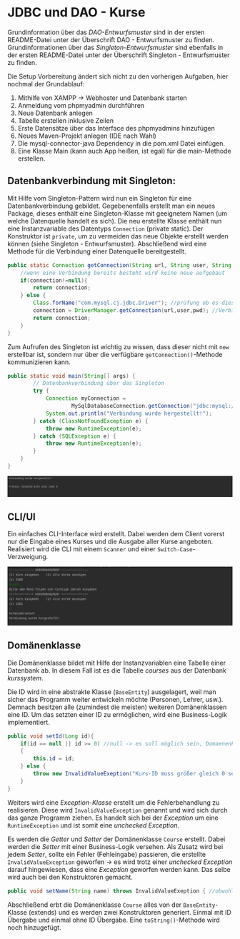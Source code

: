 # JDBC und DAO - Kurse

Grundinformation über das *DAO-Entwurfsmuster* sind in der ersten README-Datei unter der Überschrift DAO - Entwurfsmuster zu finden. Grundinformationen über das *Singleton-Entwurfsmuster* sind ebenfalls in der ersten README-Datei unter der Überschrift Singleton - Entwurfsmuster zu finden. 

Die Setup Vorbereitung ändert sich nicht zu den vorherigen Aufgaben, hier nochmal der Grundablauf:

1. Mithilfe von XAMPP -> Webhoster und Datenbank starten
2. Anmeldung vom phpmyadmin durchführen
3. Neue Datenbank anlegen
4. Tabelle erstellen inklusive Zeilen
5. Erste Datensätze über das Interface des phpmyadmins hinzufügen
6. Neues Maven-Projekt anlegen (IDE nach Wahl)
7. Die mysql-connector-java Dependency in die pom.xml Datei einfügen.
8. Eine Klasse Main (kann auch App heißen, ist egal) für die main-Methode erstellen. 

## Datenbankverbindung mit Singleton:

Mit Hilfe vom Singleton-Pattern wird nun ein Singleton für eine Datenbankverbindung gebildet. Gegebenenfalls erstellt man ein neues Package, dieses enthält eine Singleton-Klasse mit geeignetem Namen (um welche Datenquelle handelt es sich). Die neu erstellte Klasse enthält nun eine Instanzvariable des Datentyps `Connection` (private static). Der Konstruktor ist `private`, um zu vermeiden das neue Objekte erstellt werden können (siehe Singleton - Entwurfsmuster). Abschließend wird eine Methode für die Verbindung einer Datenquelle bereitgestellt.

```java
public static Connection getConnection(String url, String user, String pwd) throws ClassNotFoundException, SQLException {
    //wenn eine Verbindung bereits besteht wird keine neue aufgebaut
    if(connection!=null){
        return connection;
    } else {
        Class.forName("com.mysql.cj.jdbc.Driver"); //prüfung ob es diese Klasse gibt
        connection = DriverManager.getConnection(url,user,pwd); //Verbindungsaufruf über DriverManager
        return connection;
    }
}
```

Zum Aufrufen des Singleton ist wichtig zu wissen, dass dieser nicht mit `new` erstellbar ist, sondern nur über die verfügbare `getConnection()`-Methode kommunizieren kann. 

```java
public static void main(String[] args) {
        // Datenbankverbindung über das Singleton
        try {
            Connection myConnection =
                    MySqlDatabaseConnection.getConnection("jdbc:mysql://localhost:3306/kurssystem","root","");
            System.out.println("Verbindung wurde hergestellt!");
        } catch (ClassNotFoundException e) {
            throw new RuntimeException(e);
        } catch (SQLException e) {
            throw new RuntimeException(e);
        }
    }
}
```

![testprotokoll1](images/testprotokoll1.png)

## CLI/UI

Ein einfaches CLI-Interface wird erstellt. Dabei werden dem Client vorerst nur die Eingabe eines Kurses und die Ausgabe aller Kurse angeboten. Realisiert wird die CLI mit einem `Scanner` und einer `Switch-Case`-Verzweigung. 

![ui_cli](images/ui_cli.png)

## Domänenklasse

Die Domänenklasse bildet mit Hilfe der Instanzvariablen eine Tabelle einer Datenbank ab. In diesem Fall ist es die Tabelle *courses* aus der Datenbank *kurssystem*.

Die ID wird in eine abstrakte Klasse (`BaseEntity`) ausgelagert, weil man sicher das Programm weiter entwickeln möchte (Personen, Lehrer, usw.). Demnach besitzen alle (zumindest die meisten) weiteren Domänenklassen eine ID. Um das setzten einer ID zu ermöglichen, wird eine Business-Logik implementiert.

```java
public void setId(Long id){
    if(id == null || id >= 0) //null -> es soll möglich sein, Domaenenklasse zu erzeugen um über die Datenbank eine id zu bekommen (insert) || >=0 -> soll später ein update (überschreiben) eines Kurses ermöglichen.
    {
        this.id = id;
    } else {
        throw new InvalidValueExeption("Kurs-ID muss größer gleich 0 sein!");
    }
}
```

Weiters wird eine *Exception-Klasse* erstellt um die Fehlerbehandlung zu realisieren. Diese wird `InvalidValueException` genannt und wird sich durch das ganze Programm ziehen. Es handelt sich bei der *Exception* um eine `RuntimeException` und ist somit eine *unchecked Exception*.

Es werden die *Getter* und *Setter* der Domänenklasse `Course` erstellt. Dabei werden die *Setter* mit einer Business-Logik versehen. Als Zusatz wird bei jedem *Setter*, sollte ein Fehler (Fehleingabe) passieren, die erstellte `InvalidValueException` geworfen -> es wird trotz einer *unchecked Exception* darauf hingewiesen, dass eine *Exception* geworfen werden kann. Das selbe wird auch bei den Konstruktoren gemacht.

```java
public void setName(String name) throws InvalidValueExeption { //obwohl uncheckd Exc geben wir es als info mit
```

Abschließend erbt die Domänenklasse `Course` alles von der `BaseEntity`-Klasse (extends) und es werden zwei Konstruktoren generiert. Einmal mit ID Übergabe und einmal ohne ID Übergabe. Eine `toString()`-Methode wird noch hinzugefügt. 
